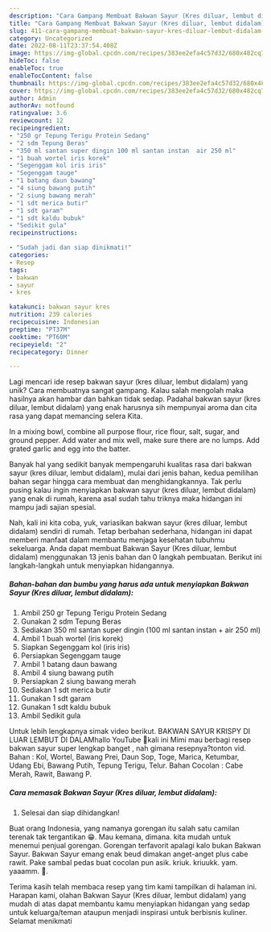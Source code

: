 ```yaml
---
description: "Cara Gampang Membuat Bakwan Sayur (Kres diluar, lembut didalam) yang Enak"
title: "Cara Gampang Membuat Bakwan Sayur (Kres diluar, lembut didalam) yang Enak"
slug: 411-cara-gampang-membuat-bakwan-sayur-kres-diluar-lembut-didalam-yang-enak
category: Uncategorized
date: 2022-08-11T23:37:54.408Z
image: https://img-global.cpcdn.com/recipes/383ee2efa4c57d32/680x482cq70/bakwan-sayur-kres-diluar-lembut-didalam-foto-resep-utama.jpg
hideToc: false
enableToc: true
enableTocContent: false
thumbnail: https://img-global.cpcdn.com/recipes/383ee2efa4c57d32/680x482cq70/bakwan-sayur-kres-diluar-lembut-didalam-foto-resep-utama.jpg
cover: https://img-global.cpcdn.com/recipes/383ee2efa4c57d32/680x482cq70/bakwan-sayur-kres-diluar-lembut-didalam-foto-resep-utama.jpg
author: Admin
authorAv: notfound
ratingvalue: 3.6
reviewcount: 12
recipeingredient:
- "250 gr Tepung Terigu Protein Sedang"
- "2 sdm Tepung Beras"
- "350 ml santan super dingin 100 ml santan instan  air 250 ml"
- "1 buah wortel iris korek"
- "Segenggam kol iris iris"
- "Segenggam tauge"
- "1 batang daun bawang"
- "4 siung bawang putih"
- "2 siung bawang merah"
- "1 sdt merica butir"
- "1 sdt garam"
- "1 sdt kaldu bubuk"
- "Sedikit gula"
recipeinstructions:

- "Sudah jadi dan siap dinikmati!"
categories:
- Resep
tags:
- bakwan
- sayur
- kres

katakunci: bakwan sayur kres 
nutrition: 239 calories
recipecuisine: Indonesian
preptime: "PT37M"
cooktime: "PT60M"
recipeyield: "2"
recipecategory: Dinner

---
```





Lagi mencari ide resep bakwan sayur (kres diluar, lembut didalam) yang unik? Cara membuatnya sangat gampang. Kalau salah mengolah maka hasilnya akan hambar dan bahkan tidak sedap. Padahal bakwan sayur (kres diluar, lembut didalam) yang enak harusnya sih mempunyai aroma dan cita rasa yang dapat memancing selera Kita.





In a mixing bowl, combine all purpose flour, rice flour, salt, sugar, and ground pepper. Add water and mix well, make sure there are no lumps. Add grated garlic and egg into the batter.

Banyak hal yang sedikit banyak mempengaruhi kualitas rasa dari bakwan sayur (kres diluar, lembut didalam), mulai dari jenis bahan, kedua pemilihan bahan segar hingga cara membuat dan menghidangkannya. Tak perlu pusing kalau ingin menyiapkan bakwan sayur (kres diluar, lembut didalam) yang enak di rumah, karena asal sudah tahu triknya maka hidangan ini mampu jadi sajian spesial.






Nah, kali ini kita coba, yuk, variasikan bakwan sayur (kres diluar, lembut didalam) sendiri di rumah. Tetap berbahan sederhana, hidangan ini dapat memberi manfaat dalam membantu menjaga kesehatan tubuhmu sekeluarga. Anda dapat membuat Bakwan Sayur (Kres diluar, lembut didalam) menggunakan 13 jenis bahan dan 0 langkah pembuatan. Berikut ini langkah-langkah untuk menyiapkan hidangannya.

<!--inarticleads1-->

##### Bahan-bahan dan bumbu yang harus ada untuk menyiapkan Bakwan Sayur (Kres diluar, lembut didalam):

1. Ambil 250 gr Tepung Terigu Protein Sedang
1. Gunakan 2 sdm Tepung Beras
1. Sediakan 350 ml santan super dingin (100 ml santan instan + air 250 ml)
1. Ambil 1 buah wortel (iris korek)
1. Siapkan Segenggam kol (iris iris)
1. Persiapkan Segenggam tauge
1. Ambil 1 batang daun bawang
1. Ambil 4 siung bawang putih
1. Persiapkan 2 siung bawang merah
1. Sediakan 1 sdt merica butir
1. Gunakan 1 sdt garam
1. Gunakan 1 sdt kaldu bubuk
1. Ambil Sedikit gula


Untuk lebih lengkapnya simak video berikut. BAKWAN SAYUR KRISPY DI LUAR LEMBUT DI DALAMhallo YouTube 🤗kali ini Mimi mau berbagi resep bakwan sayur super lengkap banget , nah gimana resepnya?tonton vid. Bahan : Kol, Wortel, Bawang Prei, Daun Sop, Toge, Marica, Ketumbar, Udang Ebi, Bawang Putih, Tepung Terigu, Telur. Bahan Cocolan : Cabe Merah, Rawit, Bawang P. 

<!--inarticleads2-->

##### Cara memasak Bakwan Sayur (Kres diluar, lembut didalam):


1. Selesai dan siap dihidangkan!

Buat orang Indonesia, yang namanya gorengan itu salah satu camilan terenak tak tergantikan 😁. Mau kemana, dimana. kita mudah untuk menemui penjual gorengan. Gorengan terfavorit apalagi kalo bukan Bakwan Sayur. Bakwan Sayur emang enak beud dimakan anget-anget plus cabe rawit. Pake sambal pedas buat cocolan pun asik. kriuk. kriuukk. yam. yaaamm. 🤤. 

Terima kasih telah membaca resep yang tim kami tampilkan di halaman ini. Harapan kami, olahan Bakwan Sayur (Kres diluar, lembut didalam) yang mudah di atas dapat membantu kamu menyiapkan hidangan yang sedap untuk keluarga/teman ataupun menjadi inspirasi untuk berbisnis kuliner. Selamat menikmati
